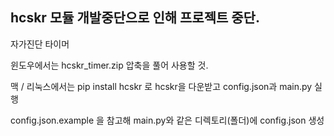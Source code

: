 ## hcskr 모듈 개발중단으로 인해 프로젝트 중단.

자가진단 타이머

윈도우에서는 hcskr_timer.zip 압축을 풀어 사용할 것.

맥 / 리눅스에서는 pip install hcskr 로 hcskr을 다운받고 config.json과 main.py 실행

config.json.example 을 참고해 main.py와 같은 디렉토리(폴더)에 config.json 생성
